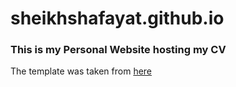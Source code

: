 # sheikhshafayat.github.io
### This is my Personal Website hosting my CV
The template was taken from [here](https://github.com/sproogen/modern-resume-theme)
